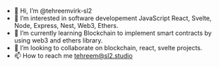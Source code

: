 - 👋 Hi, I’m @tehreemvirk-sl2
- 👀 I’m interested in software developement JavaScript React, Svelte, Node, Express, Nest, Web3, Ethers.
- 🌱 I’m currently learning Blockchain to implement smart contracts by using web3 and ethers library.
- 💞️ I’m looking to collaborate on blockchain, react, svelte projects.
- 📫 How to reach me tehreem@sl2.studio

<!---
tehreemvirk-sl2/tehreemvirk-sl2 is a ✨ special ✨ repository because its `README.md` (this file) appears on your GitHub profile.
You can click the Preview link to take a look at your changes.
--->
